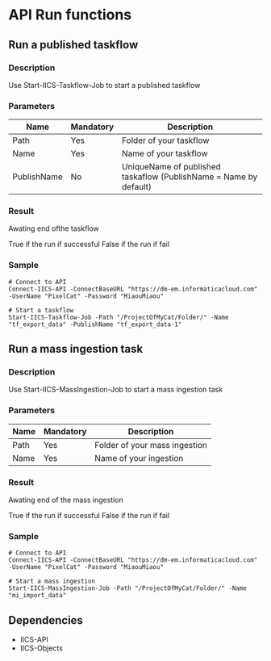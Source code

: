 # API Run functions 
## Run a published taskflow
### Description
Use Start-IICS-Taskflow-Job to start a published taskflow

### Parameters
|Name|Mandatory|Description|
|---|---|---|
|Path|Yes|Folder of your taskflow|
|Name|Yes|Name of your taskflow|
|PublishName|No|UniqueName of published taskaflow (PublishName = Name by default)|

### Result
Awating end ofthe taskflow

True if the run if successful
False if the run if fail

### Sample

    # Connect to API
    Connect-IICS-API -ConnectBaseURL "https://dm-em.informaticacloud.com" -UserName "PixelCat" -Password "MiaouMiaou"

    # Start a taskflow
    Start-IICS-Taskflow-Job -Path "/ProjectOfMyCat/Folder/" -Name "tf_export_data" -PublishName "tf_export_data-1"

## Run a mass ingestion task
### Description
Use Start-IICS-MassIngestion-Job to start a mass ingestion task

### Parameters
|Name|Mandatory|Description|
|---|---|---|
|Path|Yes|Folder of your mass ingestion|
|Name|Yes|Name of your ingestion|

### Result
Awating end of the mass ingestion

True if the run if successful
False if the run if fail

### Sample

    # Connect to API
    Connect-IICS-API -ConnectBaseURL "https://dm-em.informaticacloud.com" -UserName "PixelCat" -Password "MiaouMiaou"

    # Start a mass ingestion
    Start-IICS-MassIngestion-Job -Path "/ProjectOfMyCat/Folder/" -Name "mi_import_data"

## Dependencies
* IICS-API
* IICS-Objects